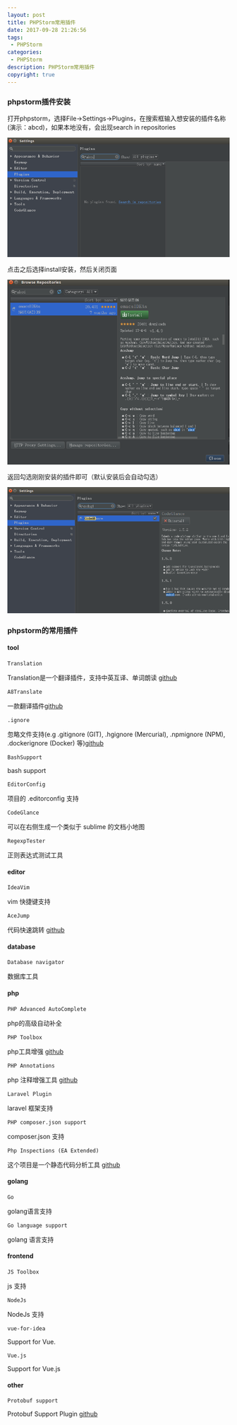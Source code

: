 ```yaml
---
layout: post
title: PHPStorm常用插件
date: 2017-09-28 21:26:56
tags:
 - PHPStorm
categories:
 - PHPStorm
description: PHPStorm常用插件
copyright: true
---
```


### phpstorm插件安装

打开phpstorm，选择File->Settings->Plugins，在搜索框输入想安装的插件名称(演示：abcd)，如果本地没有，会出现search in repositories

![](/uploads/2017-09-28/1.png)

点击之后选择install安装，然后关闭页面

![](/uploads/2017-09-28/2.png)

返回勾选刚刚安装的插件即可（默认安装后会自动勾选）

![](/uploads/2017-09-28/3.png)

### phpstorm的常用插件

#### tool

    Translation

Translation是一个翻译插件，支持中英互译、单词朗读 [github](https://github.com/YiiGuxing/TranslationPlugin)

    A8Translate

一款翻译插件[github](https://github.com/ice1000/A8Translate)

    .ignore

忽略文件支持(e.g .gitignore (GIT), .hgignore (Mercurial), .npmignore (NPM), .dockerignore (Docker) 等)[github](https://github.com/hsz/idea-gitignore)

    BashSupport

bash support

    EditorConfig

项目的 .editorconfig 支持

    CodeGlance

可以在右侧生成一个类似于 sublime 的文档小地图

    RegexpTester

正则表达式测试工具

#### editor

    IdeaVim

vim 快捷键支持

    AceJump

代码快速跳转 [github](https://github.com/johnlindquist/AceJump)

#### database

    Database navigator

数据库工具

#### php

    PHP Advanced AutoComplete

php的高级自动补全

    PHP Toolbox

php工具增强 [github](https://github.com/Haehnchen/idea-php-toolbox)

    PHP Annotations

php 注释增强工具 [github](https://github.com/Haehnchen/idea-php-annotation-plugin)

    Laravel Plugin

laravel 框架支持

    PHP composer.json support

composer.json 支持

    Php Inspections (EA Extended)

这个项目是一个静态代码分析工具 [github](https://github.com/kalessil/phpinspectionsea)

#### golang

    Go

golang语言支持

    Go language support

golang 语言支持

#### frontend

    JS Toolbox

js 支持

    NodeJs

NodeJs 支持

    vue-for-idea

Support for Vue.

    Vue.js

Support for Vue.js
#### other

    Protobuf support

Protobuf Support Plugin [github](https://github.com/protostuff/protobuf-jetbrains-plugin)
